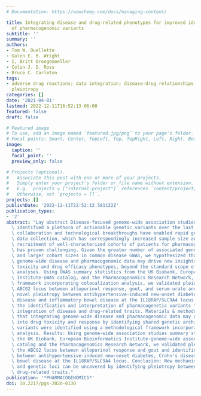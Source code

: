 ```yaml
---
# Documentation: https://wowchemy.com/docs/managing-content/

title: Integrating disease and drug-related phenotypes for improved identification
  of pharmacogenomic variants
subtitle: ''
summary: ''
authors:
- Tom W. Ouellette
- Galen E. B. Wright
- I, Britt Droegemoeller
- Colin J. D. Ross
- Bruce C. Carleton
tags:
- adverse drug reactions; data integration; disease-drug relationships; drug response;
  pleiotropy
categories: []
date: '2021-04-01'
lastmod: 2022-12-11T16:52:13-06:00
featured: false
draft: false

# Featured image
# To use, add an image named `featured.jpg/png` to your page's folder.
# Focal points: Smart, Center, TopLeft, Top, TopRight, Left, Right, BottomLeft, Bottom, BottomRight.
image:
  caption: ''
  focal_point: ''
  preview_only: false

# Projects (optional).
#   Associate this post with one or more of your projects.
#   Simply enter your project's folder or file name without extension.
#   E.g. `projects = ["internal-project"]` references `content/project/deep-learning/index.md`.
#   Otherwise, set `projects = []`.
projects: []
publishDate: '2022-12-11T22:52:12.581122Z'
publication_types:
- '2'
abstract: "Lay abstract Disease-focused genome-wide association studies (GWAS) have\
  \ identified a plethora of actionable genetic variants over the last 20 years. International\
  \ collaboration and technological breakthroughs have enabled rapid genotyping and\
  \ data collection, which has correspondingly increased sample size and power. Contrastingly,\
  \ recruitment of well-characterized cohorts of patients for pharmacogenomics research\
  \ has proven challenging. Given the greater number of associated genetic variants\
  \ and larger cohort sizes in common disease GWAS, we hypothesized that integrating\
  \ genome-wide disease and pharmacogenomic data may drive new insights into drug\
  \ toxicity and drug efficacy phenotypes, beyond the standard scope of current pharmacogenetic\
  \ analyses. Using GWAS summary statistics from the UK Biobank, European Bioinformatics\
  \ Institute-GWAS catalog, and the Pharmacogenomics Research Network, and a methodological\
  \ framework incorporating colocalization analysis, we validated pleiotropy at the\
  \ ABCG2 locus between allopurinol response, gout, and serum urate and identified\
  \ novel pleiotropy between antihypertensive-induced new-onset diabetes, Crohn's\
  \ disease and inflammatory bowel disease at the IL18RAP/SLC9A4 locus. Aim: To improve\
  \ the identification and interpretation of pharmacogenetic variants through the\
  \ integration of disease and drug-related traits. Materials & methods: We hypothesized\
  \ that integrating genome-wide disease and pharmacogenomic data may drive new insights\
  \ into drug toxicity and response by identifying shared genetic architecture. Pleiotropic\
  \ variants were identified using a methodological framework incorporating colocalization\
  \ analysis. Results: Using genome-wide association studies summary statistics from\
  \ the UK Biobank, European Bioinformatics Institute-genome-wide association studies\
  \ catalog and the Pharmacogenomics Research Network, we validated pleiotropy at\
  \ the ABCG2 locus between allopurinol response and gout and identified novel pleiotropy\
  \ between antihypertensive-induced new-onset diabetes, Crohn's disease and inflammatory\
  \ bowel disease at the IL18RAP/SLC9A4 locus. Conclusion: New mechanistic insights\
  \ and genetic loci can be uncovered by identifying pleiotropy between disease and\
  \ drug-related traits."
publication: '*PHARMACOGENOMICS*'
doi: 10.2217/pgs-2020-0130
---
```

